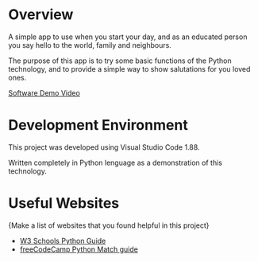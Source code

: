 # Overview

A simple app to use when you start your day, and as an educated person you say hello to the world, family and neighbours.

The purpose of this app is to try some basic functions of the Python technology, and to provide a simple way to show salutations for you loved ones.

[Software Demo Video](http://youtube.link.goes.here)

# Development Environment

This project was developed using Visual Studio Code 1.88.

Written completely in Python lenguage as a demonstration of this technology. 

# Useful Websites

{Make a list of websites that you found helpful in this project}
* [W3 Schools Python Guide](https://www.w3schools.com/python/python_strings.asp)
* [freeCodeCamp Python Match guide](https://www.freecodecamp.org/news/python-switch-statement-switch-case-example/)